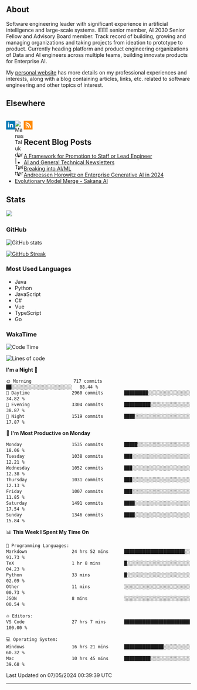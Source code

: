 ## About

Software engineering leader with significant experience in artificial intelligence and large-scale systems. IEEE senior member, AI 2030 Senior Fellow and Advisory Board member. Track record of building, growing and managing organizations and taking projects from ideation to prototype to product. Currently heading platform and product engineering organizations of Data and AI engineers across multiple teams, building innovate products for Enterprise AI.

My [personal website](https://manastalukdar.github.io/) has more details on my professional experiences and interests, along with a blog containing articles, links, etc. related to software engineering and other topics of interest.

## Elsewhere

</br>

<a href="https://www.linkedin.com/in/manastalukdar" target="_blank">
  <img align="left" alt="Manas Talukdar | Linkedin" width="24px" src="https://raw.githubusercontent.com/edent/SuperTinyIcons/master/images/svg/linkedin.svg" />
</a>
<a href="https://www.twitter.com/manastalukdar" target="_blank">
  <img align="left" alt="Manas Talukdar | Twitter" width="24px" src="https://github.com/TheDudeThatCode/TheDudeThatCode/blob/master/Assets/Twitter.svg" />
</a>
<a href="https://manastalukdar.github.io/" target="_blank">
  <img align="left" alt="Manas Talukdar | Website" width="24px" src="https://github.com/edent/SuperTinyIcons/blob/master/images/svg/rss.svg" />
</a>

</br>

## Recent Blog Posts

<!-- BLOG:START -->
- [A Framework for Promotion to Staff or Lead Engineer](https://manastalukdar.github.io/blog/2024/04/30/framework-promotion-to-staff-lead-engineer/)
- [AI and General Technical Newsletters](https://manastalukdar.github.io/blog/2024/04/18/ai-and-general-technical-newsletters/)
- [Breaking into AI/ML](https://manastalukdar.github.io/blog/2024/04/13/breaking-into-ai-ml/)
- [Andreessen Horowitz on Enterprise Generative AI in 2024](https://manastalukdar.github.io/blog/2024/03/30/generative-ai-enterprise-2024-a16z/)
- [Evolutionary Model Merge - Sakana AI](https://manastalukdar.github.io/blog/2024/03/30/evolutionary-model-merge-sakana-ai/)
<!-- BLOG:END -->

## Stats

![](https://komarev.com/ghpvc/?username=manastalukdar)

### GitHub

![GitHub stats](https://github-readme-stats.vercel.app/api?username=manastalukdar&show_icons=true&hide_border=true&hide_rank=true&hide_title=true&icon_color=79ff97&text_color=cecac3&bg_color=4d4b4b)

[![GitHub Streak](https://streak-stats.demolab.com?user=manastalukdar&hide_border=true&border_radius=4&date_format=M%20j%5B%2C%20Y%5D&background=4D4B4B)](https://git.io/streak-stats)

### Most Used Languages

- Java
- Python
- JavaScript
- C#
- Vue
- TypeScript
- Go

<!--
![Top Langs](https://github-readme-stats.vercel.app/api/top-langs/?username=manastalukdar&layout=compact&hide_border=true&hide_title=true&icon_color=79ff97&text_color=cecac3&bg_color=4d4b4b)
-->

### WakaTime

<!--START_SECTION:waka-->
![Code Time](http://img.shields.io/badge/Code%20Time-4%2C443%20hrs%2042%20mins-blue)

![Lines of code](https://img.shields.io/badge/From%20Hello%20World%20I%27ve%20Written-2.3%20million%20lines%20of%20code-blue)

**I'm a Night 🦉** 

```text
🌞 Morning                717 commits         ██░░░░░░░░░░░░░░░░░░░░░░░   08.44 % 
🌆 Daytime                2960 commits        █████████░░░░░░░░░░░░░░░░   34.82 % 
🌃 Evening                3304 commits        ██████████░░░░░░░░░░░░░░░   38.87 % 
🌙 Night                  1519 commits        ████░░░░░░░░░░░░░░░░░░░░░   17.87 % 
```
📅 **I'm Most Productive on Monday** 

```text
Monday                   1535 commits        █████░░░░░░░░░░░░░░░░░░░░   18.06 % 
Tuesday                  1038 commits        ███░░░░░░░░░░░░░░░░░░░░░░   12.21 % 
Wednesday                1052 commits        ███░░░░░░░░░░░░░░░░░░░░░░   12.38 % 
Thursday                 1031 commits        ███░░░░░░░░░░░░░░░░░░░░░░   12.13 % 
Friday                   1007 commits        ███░░░░░░░░░░░░░░░░░░░░░░   11.85 % 
Saturday                 1491 commits        ████░░░░░░░░░░░░░░░░░░░░░   17.54 % 
Sunday                   1346 commits        ████░░░░░░░░░░░░░░░░░░░░░   15.84 % 
```


📊 **This Week I Spent My Time On** 

```text
💬 Programming Languages: 
Markdown                 24 hrs 52 mins      ███████████████████████░░   91.73 % 
TeX                      1 hr 8 mins         █░░░░░░░░░░░░░░░░░░░░░░░░   04.23 % 
Python                   33 mins             █░░░░░░░░░░░░░░░░░░░░░░░░   02.09 % 
Other                    11 mins             ░░░░░░░░░░░░░░░░░░░░░░░░░   00.73 % 
JSON                     8 mins              ░░░░░░░░░░░░░░░░░░░░░░░░░   00.54 % 

🔥 Editors: 
VS Code                  27 hrs 7 mins       █████████████████████████   100.00 % 

💻 Operating System: 
Windows                  16 hrs 21 mins      ███████████████░░░░░░░░░░   60.32 % 
Mac                      10 hrs 45 mins      ██████████░░░░░░░░░░░░░░░   39.68 % 
```


 Last Updated on 07/05/2024 00:39:39 UTC
<!--END_SECTION:waka-->

---

<!--

**manastalukdar/manastalukdar** is a ✨ _special_ ✨ repository because its `README.md` (this file) appears on your GitHub profile.

Here are some ideas to get you started:

- 🔭 I’m currently working on ...
- 🌱 I’m currently learning ...
- 👯 I’m looking to collaborate on ...
- 🤔 I’m looking for help with ...
- 💬 Ask me about ...
- 📫 How to reach me: ...
- 😄 Pronouns: ...
- ⚡ Fun fact: ...
-->
